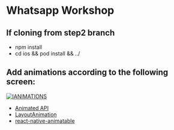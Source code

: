 # Whatsapp Workshop

## If cloning from step2 branch

- npm install
- cd ios && pod install && ../

## Add animations according to the following screen:

[![IANIMATIONS](http://img.youtube.com/vi/OmZfMNsvBQA/0.jpg)](http://www.youtube.com/watch?v=OmZfMNsvBQA "Video Title")


- [Animated API](https://facebook.github.io/react-native/docs/animations.html)
- [LayoutAnimation](https://medium.com/@Jpoliachik/react-native-s-layoutanimation-is-awesome-4a4d317afd3e)
- [react-native-animatable](https://github.com/oblador/react-native-animatable)